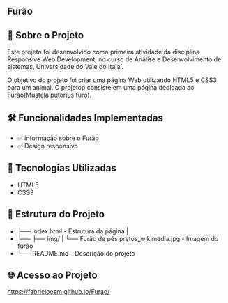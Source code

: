 ## Furão
## 📌 Sobre o Projeto
Este projeto foi desenvolvido como primeira atividade da disciplina Responsive Web Development, no curso de Análise e Desenvolvimento de sistemas, Universidade do Vale do Itajaí.

O objetivo do projeto foi criar uma página Web utilizando HTML5 e CSS3 para um animal. O projetop consiste em uma página dedicada ao Furão(Mustela putorius furo).

## 🛠️ Funcionalidades Implementadas
- ✅ informação sobre o Furão 
- ✅ Design responsivo

## 🧩 Tecnologias Utilizadas
- HTML5
- CSS3

## 🚀 Estrutura do Projeto
- ├── index.html - Estrutura da página
  |
- ├── ├── img/
  |   └── Furão de pés pretos_wikimedia.jpg - Imagem do furão 
- └── README.md - Descrição do projeto


## 🌐 Acesso ao Projeto
https://fabricioosm.github.io/Furao/



